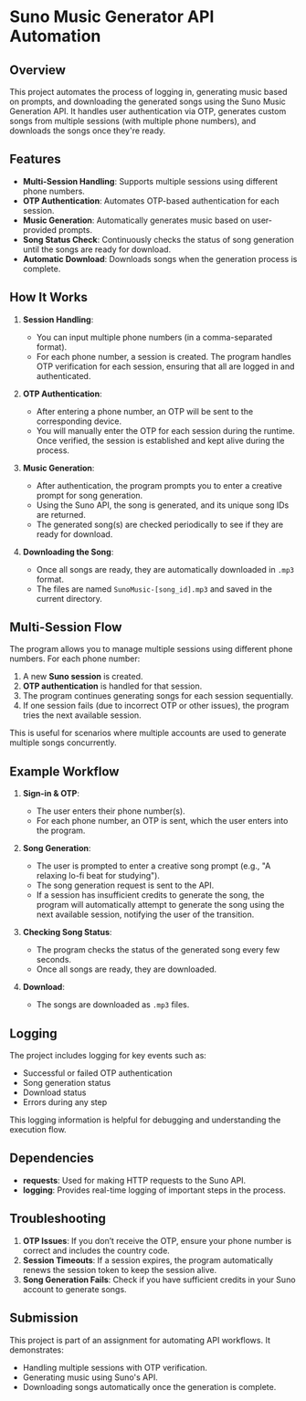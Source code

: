 # Suno Music Generator API Automation

## Overview
This project automates the process of logging in, generating music based on prompts, and downloading the generated songs using the Suno Music Generation API. It handles user authentication via OTP, generates custom songs from multiple sessions (with multiple phone numbers), and downloads the songs once they're ready.

## Features
- **Multi-Session Handling**: Supports multiple sessions using different phone numbers.
- **OTP Authentication**: Automates OTP-based authentication for each session.
- **Music Generation**: Automatically generates music based on user-provided prompts.
- **Song Status Check**: Continuously checks the status of song generation until the songs are ready for download.
- **Automatic Download**: Downloads songs when the generation process is complete.

## How It Works

1. **Session Handling**:
   - You can input multiple phone numbers (in a comma-separated format).
   - For each phone number, a session is created. The program handles OTP verification for each session, ensuring that all are logged in and authenticated.

2. **OTP Authentication**:
   - After entering a phone number, an OTP will be sent to the corresponding device.
   - You will manually enter the OTP for each session during the runtime. Once verified, the session is established and kept alive during the process.

3. **Music Generation**:
   - After authentication, the program prompts you to enter a creative prompt for song generation.
   - Using the Suno API, the song is generated, and its unique song IDs are returned.
   - The generated song(s) are checked periodically to see if they are ready for download.

4. **Downloading the Song**:
   - Once all songs are ready, they are automatically downloaded in `.mp3` format.
   - The files are named `SunoMusic-[song_id].mp3` and saved in the current directory.

## Multi-Session Flow

The program allows you to manage multiple sessions using different phone numbers. For each phone number:
1. A new **Suno session** is created.
2. **OTP authentication** is handled for that session.
3. The program continues generating songs for each session sequentially.
4. If one session fails (due to incorrect OTP or other issues), the program tries the next available session.

This is useful for scenarios where multiple accounts are used to generate multiple songs concurrently.

## Example Workflow
1. **Sign-in & OTP**:
   - The user enters their phone number(s).
   - For each phone number, an OTP is sent, which the user enters into the program.

2. **Song Generation**:
   - The user is prompted to enter a creative song prompt (e.g., "A relaxing lo-fi beat for studying").
   - The song generation request is sent to the API.
   - If a session has insufficient credits to generate the song, the program will automatically attempt to generate the song using the next available session, notifying the user of the transition.

3. **Checking Song Status**:
   - The program checks the status of the generated song every few seconds.
   - Once all songs are ready, they are downloaded.

4. **Download**:
   - The songs are downloaded as `.mp3` files.

## Logging
The project includes logging for key events such as:
- Successful or failed OTP authentication
- Song generation status
- Download status
- Errors during any step

This logging information is helpful for debugging and understanding the execution flow.

## Dependencies
- **requests**: Used for making HTTP requests to the Suno API.
- **logging**: Provides real-time logging of important steps in the process.

## Troubleshooting

1. **OTP Issues**: If you don’t receive the OTP, ensure your phone number is correct and includes the country code.
2. **Session Timeouts**: If a session expires, the program automatically renews the session token to keep the session alive.
3. **Song Generation Fails**: Check if you have sufficient credits in your Suno account to generate songs.

## Submission
This project is part of an assignment for automating API workflows. It demonstrates:
- Handling multiple sessions with OTP verification.
- Generating music using Suno's API.
- Downloading songs automatically once the generation is complete.
